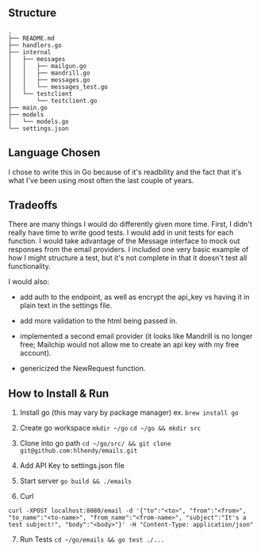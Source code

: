 ## Structure
```
.
├── README.md
├── handlers.go
├── internal
│   ├── messages
│   │   ├── mailgun.go
│   │   ├── mandrill.go
│   │   ├── messages.go
│   │   └── messages_test.go
│   └── testclient
│       └── testclient.go
├── main.go
├── models
│   └── models.go
└── settings.json
```

## Language Chosen
I chose to write this in Go because of it's readbility and the fact that it's what I've been using most often the last couple of years.

## Tradeoffs
There are many things I would do differently given more time. First, I didn't really have time to write good tests. I would add in unit tests for each function. I would take advantage of the Message interface to mock out responses from the email providers. I included one very basic example of how I might structure a test, but it's not complete in that it doesn't test all functionality.

I would also:
* add auth to the endpoint, as well as encrypt the api_key vs having it in plain text in the settings file.

* add more validation to the html being passed in.

* implemented a second email provider (it looks like Mandrill is no longer free; Mailchip would not allow me to create an api key with my free account).

* genericized the NewRequest function.

## How to Install & Run
 1. Install go (this may vary by package manager)
 ex. `brew install go`

2. Create go workspace
`mkdir ~/go`
`cd ~/go && mkdir src`

3. Clone into go path
`cd ~/go/src/ && git clone git@github.com:hlhendy/emails.git`

4. Add API Key to settings.json file

5. Start server
`go build && ./emails`

6. Curl
```
curl -XPOST localhost:8080/email -d '{"to":"<to>", "from":"<from>", "to_name":"<to-name>", "from_name":"<from-name>", "subject":"It's a test subject!", "body":"<body>"}' -H "Content-Type: application/json"
```

7. Run Tests
`cd ~/go/emails && go test ./...`
